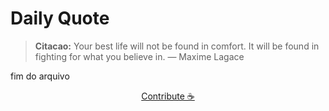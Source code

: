 # Daily Quote

> **Citacao:** Your best life will not be found in comfort. It will be found in fighting for what you believe in. — Maxime Lagace

fim do arquivo

<watermark-footer>
<p align="center">
  <a href="https://github.com/ruisuan/ruisuan/blob/main/contribute.md">Contribute ☕</a>
</p>
</watermark-footer>
